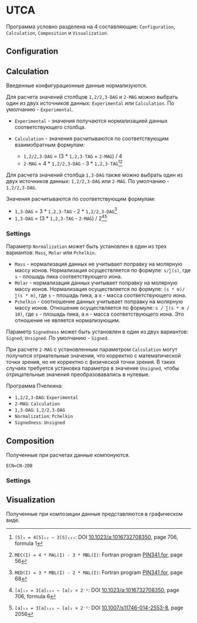 # UTCA

Программа условно разделена на 4 составляющие: `Configuration`, `Calculation`,
`Composition` и `Visualization`.

## Configuration

## Calculation

Введенные конфигурационные данные нормализуются.

Для расчета значений столбцов `1,2/2,3-DAG` и `2-MAG` можно выбрать один из двух
источников данных: `Experimental` или `Calculation`. По умолчанию -
`Experimental`.

- `Experimental` - значения получаются нормализацией данных соответствующего
  столбца.

- `Calculation` - значения расчитываются по соответствующим взаимобратным
  формулам:

  - `1,2/2,3-DAG` = (3 * `1,2,3-TAG` + `2-MAG`) / 4
  - `2-MAG` = 4 * `1,2/2,3-DAG` - 3 * `1,2,3-TAG`[^10.1023/a:1016732708350/706/1][^pin341.for/56]

Для расчета значений столбца `1,3-DAG` также можно выбрать один из двух
источников данных: `1,2/2,3-DAG` или `2-MAG`. По умолчанию - `1,2/2,3-DAG`.

Значения расчитываются по соответствующим формулам:

- `1,3-DAG` = 3 * `1,2,3-TAG` - 2 * `1,2/2,3-DAG`[^pin341.for/68]
- `1,3-DAG` = (3 * `1,2,3-TAG` - `2-MAG`) / 2[^10.1023/a:1016732708350/706/6][^10.1007/s11746-014-2553-8/2056]

### Settings

Параметр `Normalization` может быть установлен в один из трех вариантов: `Mass`,
`Molar` или `Pchelkin`.

- `Mass` - нормализация данных не учитывает поправку на молярную массу ионов.
  Нормализация осуществляется по формуле: `s/∑(s)`, где `s` - плошадь пика
  соответствующего иона.
- `Molar` - нормализация данных учитывает поправку на молярную массу ионов.
  Нормализация осуществляется по формуле: `(s * m)/∑(s * m)`, где `s` - плошадь
  пика, а `m` - масса соответствующего иона.
- `Pchelkin` - соотношение данных учитывает поправку на молярную массу ионов.
  Отношение осуществляется по формуле: `s / ∑(s * m / 10)`, где `s` - плошадь
  пика, а `m` - масса соответствующего иона. Это отношение не является
  нормализующим.

Параметр `Signedness` может быть установлен в один из двух вариантов: `Signed`,
`Unsigned`. По умолчанию - `Signed`.

При расчете `2-MAG` с установленным параметром `Calculation` могут получится
отриательные значения, что корректно с математической точки зрения, но не
корректно с физической точки зрения. В таких случаях требуется установка
параметра в значение `Unsigned`, чтобы отрицательные значения преобразовавались
в нулевые.

Программа Пчелкина:

- `1,2/2,3-DAG`: `Experimental`
- `2-MAG`: `Calculation`
- `1,3-DAG`: `1,2/2,3-DAG`
- `Normalization`: `Pchelkin`
- `Signedness`: `Unsigned`

## Composition

Полученные при расчетах данные компонуются.

`ECN=CN-2DB`

### Settings

## Visualization

Полученные при композиции данные представляются в графическом виде.


[^pin341.for/56]: `MEC(I) = 4 * MAL(I) - 3 * MBL(I)`: Fortran program [PIN341.for], page 56
[^pin341.for/68]: `MED(I) = 3 * MBL(I) - 2 * MAL(I)`: Fortran program [PIN341.for], page 68
[^10.1023/a:1016732708350/706/1]: `[S]₂ = 4[S]₁₂ – 3[S]₁₂₃`: DOI [10.1023/a:1016732708350], page 706, formula 1
[^10.1023/a:1016732708350/706/6]: `[a]₁₃ = 3[a]₁₂₃ − [a]₂ × 2⁻¹`: DOI [10.1023/a:1016732708350], page 706, formula 6
[^10.1007/s11746-014-2553-8/2056]: `[a]₁₃ = 3[a]₁₂₃ − [a]₂ × 2⁻¹`: DOI [10.1007/s11746-014-2553-8], page 2056

[pin341.for]: doc/PIN341.for "Fortran program \"PIN341.for\""
[10.1007/s11746-014-2553-8]: https://doi.org/10.1007/s11746-014-2553-8 "Positional-Species Composition of Triacylglycerols from the Arils of Mature Euonymus Fruits"
[10.1023/a:1016732708350]: https://doi.org/10.1023/a:1016732708350 "Determination of the Positional-Species Composition of Plant Reserve Triacylglycerols by Partial Chemical Deacylation"

[10.1016/s0176-1617(99)80039-x]: https://doi.org/10.1016/s0176-1617(99)80039-x "Developmental Changes in the Triacylglycerol Composition of Sea Buckthorn Fruit Mesocarp"
